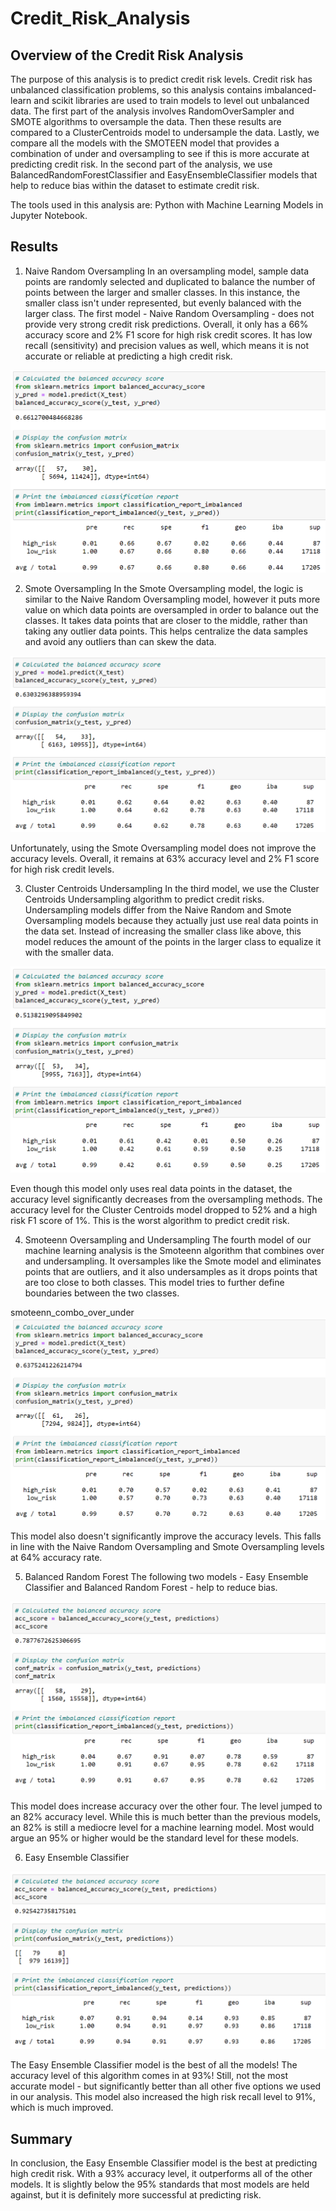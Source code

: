 # Credit_Risk_Analysis

## Overview of the Credit Risk Analysis
The purpose of this analysis is to predict credit risk levels. Credit risk has unbalanced classification problems, so this analysis contains imbalanced-learn and scikit libraries are used to train models to level out unbalanced data. The first part of the analysis involves RandomOverSampler and SMOTE algorithms to oversample the data. Then these results are compared to a ClusterCentroids model to undersample the data. Lastly, we compare all the models with the SMOTEEN model that provides a combination of under and oversampling to see if this is more accurate at predicting credit risk. In the second part of the analysis, we use BalancedRandomForestClassifier and EasyEnsembleClassifier models that help to reduce bias within the dataset to estimate credit risk.

The tools used in this analysis are: Python with Machine Learning Models in Jupyter Notebook.

## Results
1. Naive Random Oversampling
In an oversampling model, sample data points are randomly selected and duplicated to balance the number of points between the larger and smaller classes. In this instance, the smaller class isn't under represented, but evenly balanced with the larger class. The first model - Naive Random Oversampling - does not provide very strong credit risk predictions. Overall, it only has a 66% accuracy score and 2% F1 score for high risk credit scores. It has low recall (sensitivity) and precision values as well, which means it is not accurate or reliable at predicting a high credit risk.

![Dashboard](https://github.com/Gerry84/Credit_Risk_Analysis/blob/main/Pictures/Naive_Random_Oversampling.PNG)

2. Smote Oversampling
In the Smote Oversampling model, the logic is similar to the Naive Random Oversampling model, however it puts more value on which data points are oversampled in order to balance out the classes. It takes data points that are closer to the middle, rather than taking any outlier data points. This helps centralize the data samples and avoid any outliers than can skew the data.

![Dashboard](https://github.com/Gerry84/Credit_Risk_Analysis/blob/main/Pictures/SMOTE_Oversampling.PNG)

Unfortunately, using the Smote Oversampling model does not improve the accuracy levels. Overall, it remains at 63% accuracy level and 2% F1 score for high risk credit levels.

3. Cluster Centroids Undersampling
In the third model, we use the Cluster Centroids Undersampling algorithm to predict credit risks. Undersampling models differ from the Naive Random and Smote Oversampling models because they actually just use real data points in the data set. Instead of increasing the smaller class like above, this model reduces the amount of the points in the larger class to equalize it with the smaller data.

![Dashboard](https://github.com/Gerry84/Credit_Risk_Analysis/blob/main/Pictures/Undersampling.PNG)

Even though this model only uses real data points in the dataset, the accuracy level significantly decreases from the oversampling methods. The accuracy level for the Cluster Centroids model dropped to 52% and a high risk F1 score of 1%. This is the worst algorithm to predict credit risk.

4. Smoteenn Oversampling and Undersampling
The fourth model of our machine learning analysis is the Smoteenn algorithm that combines over and undersampling. It oversamples like the Smote model and eliminates points that are outliers, and it also undersamples as it drops points that are too close to both classes. This model tries to further define boundaries between the two classes.

smoteenn_combo_over_under
![Dashboard](https://github.com/Gerry84/Credit_Risk_Analysis/blob/main/Pictures/Combination_Sampling.PNG)

This model also doesn't significantly improve the accuracy levels. This falls in line with the Naive Random Oversampling and Smote Oversampling levels at 64% accuracy rate.

5. Balanced Random Forest
The following two models - Easy Ensemble Classifier and Balanced Random Forest - help to reduce bias.

![Dashboard](https://github.com/Gerry84/Credit_Risk_Analysis/blob/main/Pictures/balanced_random_forest.PNG)

This model does increase accuracy over the other four. The level jumped to an 82% accuracy level. While this is much better than the previous models, an 82% is still a mediocre level for a machine learning model. Most would argue an 95% or higher would be the standard level for these models.

6. Easy Ensemble Classifier

![Dashboard](https://github.com/Gerry84/Credit_Risk_Analysis/blob/main/Pictures/easy_ensemble_classifier.PNG)

The Easy Ensemble Classifier model is the best of all the models! The accuracy level of this algorithm comes in at 93%! Still, not the most accurate model - but significantly better than all other five options we used in our analysis. This model also increased the high risk recall level to 91%, which is much improved.

## Summary
In conclusion, the Easy Ensemble Classifier model is the best at predicting high credit risk. With a 93% accuracy level, it outperforms all of the other models. It is slightly below the 95% standards that most models are held against, but it is definitely more successful at predicting risk.
